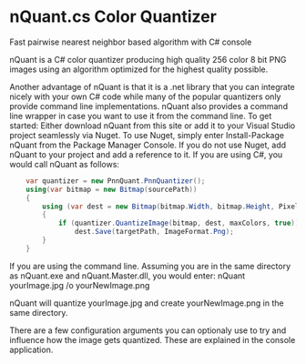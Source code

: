 # nQuant.cs Color Quantizer
Fast pairwise nearest neighbor based algorithm with C# console

nQuant is a C# color quantizer producing high quality 256 color 8 bit PNG images using an algorithm optimized for the highest quality possible.

Another advantage of nQuant is that it is a .net library that you can integrate nicely with your own C# code while many of the popular quantizers only provide command line implementations. nQuant also provides a command line wrapper in case you want to use it from the command line. To get started:
Either download nQuant from this site or add it to your Visual Studio project seamlessly via Nuget. To use Nuget, simply enter Install-Package nQuant from the Package Manager Console.
If you do not use Nuget, add nQuant to your project and add a reference to it.
If you are using C#, you would call nQuant as follows:

```cs
    var quantizer = new PnnQuant.PnnQuantizer();
    using(var bitmap = new Bitmap(sourcePath))
    {
        using (var dest = new Bitmap(bitmap.Width, bitmap.Height, PixelFormat.Format8bppIndexed))
        {
            if (quantizer.QuantizeImage(bitmap, dest, maxColors, true))
                dest.Save(targetPath, ImageFormat.Png);
        }
    }
```

If you are using the command line. Assuming you are in the same directory as nQuant.exe and nQuant.Master.dll, you would enter:
nQuant yourImage.jpg /o yourNewImage.png

nQuant will quantize yourImage.jpg and create yourNewImage.png in the same directory.

There are a few configuration arguments you can optionaly use to try and influence how the image gets quantized. These are explained in the console application.

